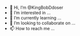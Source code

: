 - 👋 Hi, I’m @KingBobDdoser
- 👀 I’m interested in ...
- 🌱 I’m currently learning ...
- 💞️ I’m looking to collaborate on ...
- 📫 How to reach me ...

<!---
KingBobDdoser/KingBobDdoser is a ✨ special ✨ repository because its `README.md` (this file) appears on your GitHub profile.
You can click the Preview link to take a look at your changes.
--->
